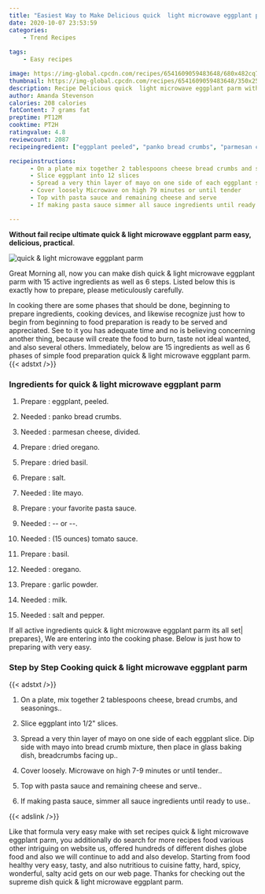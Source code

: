 ```yaml
---
title: "Easiest Way to Make Delicious quick  light microwave eggplant parm"
date: 2020-10-07 23:53:59
categories:
    - Trend Recipes
    
tags:
    - Easy recipes

image: https://img-global.cpcdn.com/recipes/6541609059483648/680x482cq70/quick-light-microwave-eggplant-parm-recipe-main-photo.jpg
thumbnail: https://img-global.cpcdn.com/recipes/6541609059483648/350x250cq70/quick-light-microwave-eggplant-parm-recipe-main-photo.jpg
description: Recipe Delicious quick  light microwave eggplant parm with 15 ingredients and 6 stages of easy cooking.
author: Amanda Stevenson
calories: 208 calories
fatContent: 7 grams fat
preptime: PT12M
cooktime: PT2H
ratingvalue: 4.8
reviewcount: 2087
recipeingredient: ["eggplant peeled", "panko bread crumbs", "parmesan cheese divided", "dried oregano", "dried basil", "salt", "lite mayo", "your favorite pasta sauce", " or ", "15 ounces tomato sauce", "basil", "oregano", "garlic powder", "milk", "salt and pepper"]

recipeinstructions: 
      - On a plate mix together 2 tablespoons cheese bread crumbs and seasonings 
      - Slice eggplant into 12 slices 
      - Spread a very thin layer of mayo on one side of each eggplant slice Dip side with mayo into bread crumb mixture then place in glass baking dish breadcrumbs facing up 
      - Cover loosely Microwave on high 79 minutes or until tender 
      - Top with pasta sauce and remaining cheese and serve 
      - If making pasta sauce simmer all sauce ingredients until ready to use

---
```




**Without fail recipe ultimate quick &amp; light microwave eggplant parm easy, delicious, practical**. 


![quick &amp; light microwave eggplant parm](https://img-global.cpcdn.com/recipes/6541609059483648/680x482cq70/quick-light-microwave-eggplant-parm-recipe-main-photo.jpg "quick &amp; light microwave eggplant parm")




Great Morning all, now you can make dish quick &amp; light microwave eggplant parm with 15 active ingredients as well as 6 steps. Listed below this is exactly how to prepare, please meticulously carefully.

In cooking there are some phases that should be done, beginning to prepare ingredients, cooking devices, and likewise recognize just how to begin from beginning to food preparation is ready to be served and appreciated. See to it you has adequate time and no is believing concerning another thing, because will create the food to burn, taste not ideal wanted, and also several others. Immediately, below are 15 ingredients as well as 6 phases of simple food preparation quick &amp; light microwave eggplant parm.
{{< adstxt />}}

### Ingredients for quick &amp; light microwave eggplant parm


1. Prepare  : eggplant, peeled.

1. Needed  : panko bread crumbs.

1. Needed  : parmesan cheese, divided.

1. Prepare  : dried oregano.

1. Prepare  : dried basil.

1. Prepare  : salt.

1. Needed  : lite mayo.

1. Prepare  : your favorite pasta sauce.

1. Needed  : -- or --.

1. Needed  : (15 ounces) tomato sauce.

1. Prepare  : basil.

1. Needed  : oregano.

1. Prepare  : garlic powder.

1. Needed  : milk.

1. Needed  : salt and pepper.



If all active ingredients quick &amp; light microwave eggplant parm its all set| prepares}, We are entering into the cooking phase. Below is just how to preparing with very easy.

### Step by Step Cooking quick &amp; light microwave eggplant parm

{{< adstxt />}}


1. On a plate, mix together 2 tablespoons cheese, bread crumbs, and seasonings..



1. Slice eggplant into 1/2&#34; slices.



1. Spread a very thin layer of mayo on one side of each eggplant slice. Dip side with mayo into bread crumb mixture, then place in glass baking dish, breadcrumbs facing up..



1. Cover loosely. Microwave on high 7-9 minutes or until tender..



1. Top with pasta sauce and remaining cheese and serve..



1. If making pasta sauce, simmer all sauce ingredients until ready to use..





{{< adslink />}}

Like that formula very easy make with set recipes quick &amp; light microwave eggplant parm, you additionally do search for more recipes food various other intriguing on website us, offered hundreds of different dishes globe food and also we will continue to add and also develop. Starting from food healthy very easy, tasty, and also nutritious to cuisine fatty, hard, spicy, wonderful, salty acid gets on our web page. Thanks for checking out the supreme dish quick &amp; light microwave eggplant parm.
